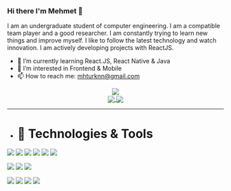 ### Hi there I'm Mehmet 👋



I am an undergraduate student of computer engineering. I am a compatible team player and a good researcher. I am constantly trying to learn new things and improve myself. I like to follow the latest technology and watch innovation. I am actively developing projects with ReactJS.

- 🌱 I’m currently learning React.JS, React Native & Java
- 👀 I’m interested in Frontend & Mobile
- 📫 How to reach me: mhturknn@gmail.com
 <!--Statistics-->
<div align="center">
  <div align="center">

  </div>

<div>
<img align="center" src="https://github-readme-stats.vercel.app/api?username=mhtrkn&show_icons=true&theme=active" />
</div>
<a href="https://git.io/streak-stats">
  <img align="center" src="https://github-readme-streak-stats.herokuapp.com?user=mhtrkn&theme=active&date_format=j%20M%5B%20Y%5D" />
</a>

<a href="https://github.com/anuraghazra/github-readme-stats">
  <img align="center" src="https://github-readme-stats.vercel.app/api/top-langs/?username=mhtrkn&layout=compact&theme=active" />
</a>
</div>

<hr />


-  # 🔨 Technologies & Tools
 
<img src="https://img.shields.io/badge/C%23-239120?style=for-the-badge&logo=c-sharp&logoColor=white"></img>
<img src="https://img.shields.io/badge/Java-ED8B00?style=for-the-badge&logo=java&logoColor=white"></img>
<img src="https://img.shields.io/badge/JavaScript-239120?style=for-the-badge&logo=javascript&logoColor=white"></img>
<img src="https://img.shields.io/badge/HTML5-E34F26?style=for-the-badge&logo=html5&logoColor=white"></img>
<img src="https://img.shields.io/badge/CSS3-1572B6?style=for-the-badge&logo=css3&logoColor=white"></img>
<img src="https://img.shields.io/badge/TypeScript-007ACC?style=for-the-badge&logo=typescript&logoColor=white"></img>




<img src="https://img.shields.io/badge/.NET-5C2D91?style=for-the-badge&logo=.net&logoColor=white"></img>
<img src="https://img.shields.io/badge/Spring-6DB33F?style=for-the-badge&logo=spring&logoColor=white"></img>
<img src="https://img.shields.io/badge/Bootstrap-563D7C?style=for-the-badge&logo=bootstrap&logoColor=white"></img>




<img src="https://img.shields.io/badge/Postman-ED8B00?style=for-the-badge&logo=postman&logoColor=white"></img>
<img src="https://img.shields.io/badge/pgAdmin-4-ED8B00?style=for-the-badge&logo=pgadmin4&logoColor=white"></img>
<img src="https://img.shields.io/badge/Visual Studio-239120?style=for-the-badge&logo=visualstudio&logoColor=white"></img>
<img src="https://img.shields.io/badge/Visual Studio Code-007ACC?style=for-the-badge&logo=visualstudiocode&logoColor=white"></img>
